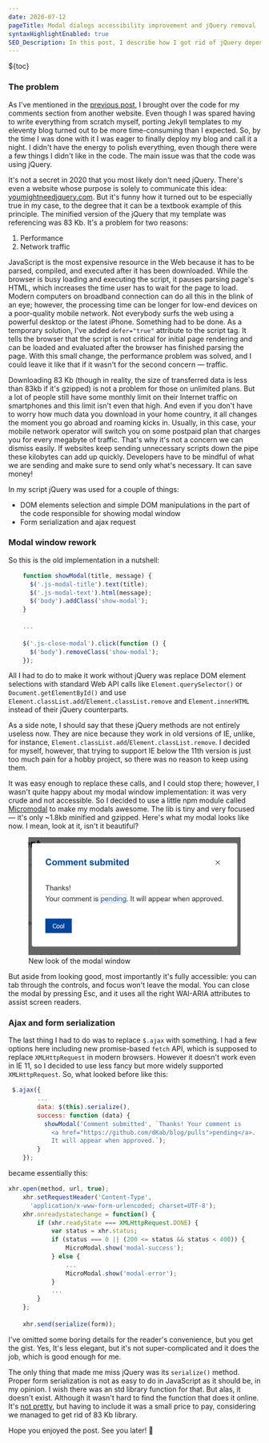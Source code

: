 ```yaml
---
date: 2020-07-12
pageTitle: Modal dialogs accessibility improvement and jQuery removal
syntaxHighlightEnabled: true
SEO_Description: In this post, I describe how I got rid of jQuery dependency in my comment form. I also talk about Micromodal npm package — minimalistic accessible modal window library.
---
```


${toc}

### The problem

As I've mentioned in the [previous post](/posts/eleventy-staticman/#staticman-for-comments), I brought over the code for my comments section from another website. Even though I was spared having to write everything from scratch myself, porting Jekyll templates to my eleventy blog turned out to be more time-consuming than I expected. So, by the time I was done with it I was eager to finally deploy my blog and call it a night. I didn't have the energy to polish everything, even though there were a few things I didn't like in the code. The main issue was that the code was using jQuery. 

It's not a secret in 2020 that you most likely don't need jQuery. There's even a website whose purpose is solely to communicate this idea: [youmightneedjquery.com](http://youmightnotneedjquery.com/). But it's funny how it turned out to be especially true in my case, to the degree that it can be a textbook example of this principle. The minified version of the jQuery that my template was referencing was 83 Kb.
It's a problem for two reasons:

1. Performance
2. Network traffic

JavaScript is the most expensive resource in the Web because it has to be parsed, compiled, and executed after it has been downloaded. While the browser is busy loading and executing the script, it pauses parsing page's HTML, which increases the time user has to wait for the page to load. Modern computers on broadband connection can do all this in the blink of an eye; however, the processing time can be longer for low-end devices on a poor-quality mobile network. Not everybody surfs the web using a powerful desktop or the latest iPhone. Something had to be done. As a temporary solution, I've added `defer="true"` attribute to the script tag. It tells the browser that the script is not critical for initial page rendering and can be loaded and evaluated after the browser has finished parsing the page. With this small change, the performance problem was solved, and I could leave it like that if it wasn't for the second concern — traffic.

Downloading 83 Kb (though in reality, the size of transferred data is less than 83kb if it's gzipped) is not a problem for those on unlimited plans. But a lot of people still have some monthly limit on their Internet traffic on smartphones and this limit isn't even that high. And even if you don't have to worry how much data you download in your home country, it all changes the moment you go abroad and roaming kicks in. Usually, in this case, your mobile network operator will switch you on some postpaid plan that charges you for every megabyte of traffic. That's why it's not a concern we can dismiss easily. If websites keep sending unnecessary scripts down the pipe these kilobytes can add up quickly. Developers have to be mindful of what we are sending and make sure to send only what's necessary. It can save money!

In my script jQuery was used for a couple of things:

 - DOM elements selection and simple DOM manipulations in the part of the code responsible for showing modal window
 - Form serialization and ajax request

### Modal window rework
So this is the old implementation in a nutshell:

``` js
    function showModal(title, message) {
      $('.js-modal-title').text(title);
      $('.js-modal-text').html(message);
      $('body').addClass('show-modal');
    }

    ...

    $('.js-close-modal').click(function () {
      $('body').removeClass('show-modal');
    });
```

All I had to do to make it work without jQuery was replace DOM element selections with standard Web API calls like `Element.querySelector()` or `Document.getElementById()` and use `Element.classList.add`/`Element.classList.remove` and `Element.innerHTML` instead of their jQuery counterparts. 

As a side note, I should say that these jQuery methods are not entirely useless now. They are nice because they work in old versions of IE, unlike, for instance, `Element.classList.add`/`Element.classList.remove`. I decided for myself, however, that trying to support IE below the 11th version is just too much pain for a hobby project, so there was no reason to keep using them.

It was easy enough to replace these calls, and I could stop there; however, I wasn't quite happy about my modal window implementation: it was very crude and not accessible. So I decided to use a little npm module called [
Micromodal](https://github.com/ghosh/micromodal) to make my modals awesome. The lib is tiny and very focused — it's only ~1.8kb minified and gzipped. Here's what my modal looks like now. I mean, look at it, isn't it beautiful?

<figure>
  <picture>
    <source srcset="/assets/images/modal.png" media="(min-width: 800px)" />
    <source srcset="/assets/images/modal-small.png" media="(max-width: 800px)" />
    <img src="/assets/images/modal-small.png" alt="Screenshot of a modal window, using Micromodal module" /> 
  </picture>
  <span class="image-caption">New look of the modal window</span>  
</figure>

But aside from looking good, most importantly it's fully accessible: you can tab through the controls, and focus won't leave the modal. You can close the modal by pressing Esc, and it uses all the right WAI-ARIA attributes to assist screen readers.

### Ajax and form serialization

The last thing I had to do was to replace `$.ajax` with something. I had a few options here including new promise-based `fetch` API, which is supposed to replace `XMLHttpRequest` in modern browsers. However it doesn't work even in IE 11, so I decided to use less fancy but more widely supported `XMLHttpRequest`. So, what looked before like this:

``` js
 $.ajax({
        ...
        data: $(this).serialize(),
        success: function (data) {
          showModal('Comment submitted', `Thanks! Your comment is 
            <a href="https://github.com/dKab/blog/pulls">pending</a>.
            It will appear when approved.`);
        }
    });
```

became essentially this:

``` js
xhr.open(method, url, true);
    xhr.setRequestHeader('Content-Type', 
      'application/x-www-form-urlencoded; charset=UTF-8');
    xhr.onreadystatechange = function() {
        if (xhr.readyState === XMLHttpRequest.DONE) {
            var status = xhr.status;
            if (status === 0 || (200 <= status && status < 400)) {
                MicroModal.show('modal-success');
            } else {
                ...
                MicroModal.show('modal-error');
            }
            ...
        }
    };

    xhr.send(serialize(form));
```

I've omitted some boring details for the reader's convenience, but you get the gist. Yes, It's less elegant, but it's not super-complicated and it does the job, which is good enough for me.

The only thing that made me miss jQuery was its `serialize()` method. Proper form serialization is not as easy to do in JavaScript as it should be, in my opinion. I wish there was an std library function for that. But alas, it doesn't exist. Although it wasn't hard to find the function that does it online. It's [not pretty](https://github.com/dKab/blog/blob/master/assets/main.js#L43), but having to include it was a small price to pay, considering we managed to get rid of 83 Kb library.

Hope you enjoyed the post. See you later! 👋


